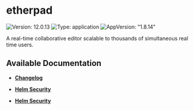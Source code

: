 # etherpad

![Version: 12.0.13](https://img.shields.io/badge/Version-12.0.13-informational?style=flat-square) ![Type: application](https://img.shields.io/badge/Type-application-informational?style=flat-square) ![AppVersion: "1.8.14"](https://img.shields.io/badge/AppVersion-"1.8.14"-informational?style=flat-square)

A real-time collaborative editor scalable to thousands of simultaneous real time users.

## Available Documentation

- [**Changelog**](CHANGELOG)

- [**Helm Security**](container-security)

- [**Helm Security**](helm-security)

